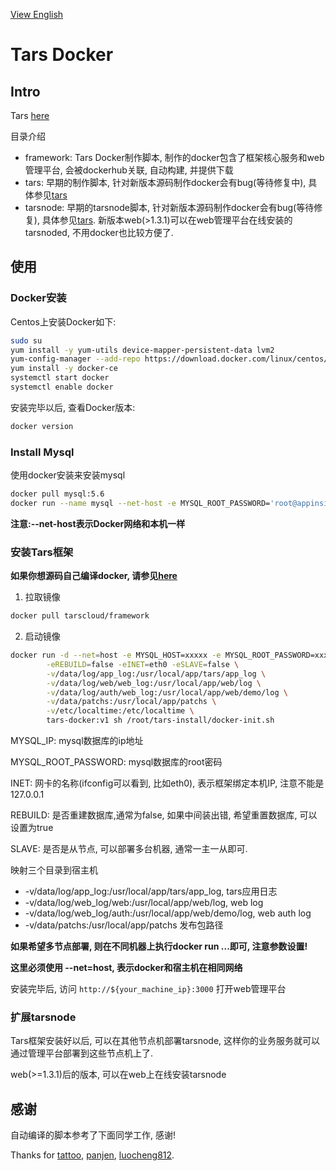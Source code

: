 [View English](README.md)

# Tars Docker

## Intro

Tars [here](https://github.com/TarsCloud/Tars/blob/master/Install.md)

目录介绍
- framework: Tars Docker制作脚本, 制作的docker包含了框架核心服务和web管理平台, 会被dockerhub关联, 自动构建, 并提供下载
- tars: 早期的制作脚本, 针对新版本源码制作docker会有bug(等待修复中), 具体参见[tars](tars/README.md)
- tarsnode: 早期的tarsnode脚本, 针对新版本源码制作docker会有bug(等待修复), 具体参见[tars](tars/README.md). 新版本web(>1.3.1)可以在web管理平台在线安装的tarsnoded, 不用docker也比较方便了. 

## 使用
### Docker安装

Centos上安装Docker如下:
```sh
sudo su
yum install -y yum-utils device-mapper-persistent-data lvm2
yum-config-manager --add-repo https://download.docker.com/linux/centos/docker-ce.repo
yum install -y docker-ce 
systemctl start docker
systemctl enable docker
```

安装完毕以后, 查看Docker版本:
```sh
docker version
```

### Install Mysql

使用docker安装来安装mysql

```sh
docker pull mysql:5.6
docker run --name mysql --net-host -e MYSQL_ROOT_PASSWORD='root@appinside' -d -p 3306:3306 -v /data/mysql-data:/var/lib/mysql mysql:5.6
```
 
**注意:--net-host表示Docker网络和本机一样** 

### 安装Tars框架

**如果你想源码自己编译docker, 请参见[here](https://github.com/TarsCloud/Tars/blob/master/Install.zh.md)**

1. 拉取镜像
```sh
docker pull tarscloud/framework
```

2. 启动镜像
```sh
docker run -d --net=host -e MYSQL_HOST=xxxxx -e MYSQL_ROOT_PASSWORD=xxxxx \
        -eREBUILD=false -eINET=eth0 -eSLAVE=false \
        -v/data/log/app_log:/usr/local/app/tars/app_log \
        -v/data/log/web/web_log:/usr/local/app/web/log \
        -v/data/log/auth/web_log:/usr/local/app/web/demo/log \
        -v/data/patchs:/usr/local/app/patchs \
        -v/etc/localtime:/etc/localtime \
        tars-docker:v1 sh /root/tars-install/docker-init.sh
```

MYSQL_IP: mysql数据库的ip地址

MYSQL_ROOT_PASSWORD: mysql数据库的root密码

INET: 网卡的名称(ifconfig可以看到, 比如eth0), 表示框架绑定本机IP, 注意不能是127.0.0.1

REBUILD: 是否重建数据库,通常为false, 如果中间装出错, 希望重置数据库, 可以设置为true

SLAVE: 是否是从节点, 可以部署多台机器, 通常一主一从即可.

映射三个目录到宿主机
- -v/data/log/app_log:/usr/local/app/tars/app_log, tars应用日志
- -v/data/log/web_log/web:/usr/local/app/web/log, web log
- -v/data/log/web_log/auth:/usr/local/app/web/demo/log, web auth log
- -v/data/patchs:/usr/local/app/patchs 发布包路径

**如果希望多节点部署, 则在不同机器上执行docker run ...即可, 注意参数设置!**

**这里必须使用 --net=host, 表示docker和宿主机在相同网络** 

安装完毕后, 访问 `http://${your_machine_ip}:3000` 打开web管理平台

### 扩展tarsnode

Tars框架安装好以后, 可以在其他节点机部署tarsnode, 这样你的业务服务就可以通过管理平台部署到这些节点机上了.

web(>=1.3.1)后的版本, 可以在web上在线安装tarsnode


## 感谢
自动编译的脚本参考了下面同学工作, 感谢!

Thanks for [tattoo](https://github.com/TarsDocker), [panjen](https://github.com/panjen/docker-tars), [luocheng812](https://github.com/luocheng812/docker_tars).

